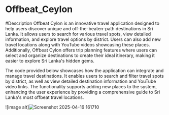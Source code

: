 ﻿# Offbeat_Ceylon
 
#Description
Offbeat Cylon is an innovative travel application designed to help users discover unique and off-the-beaten-path destinations in Sri Lanka. It allows users to search for various travel spots, view detailed information, and explore travel options by district. Users can also add new travel locations along with YouTube videos showcasing these places. Additionally, Offbeat Cylon offers trip planning features where users can select and organize destinations to create their ideal itinerary, making it easier to explore Sri Lanka's hidden gems.

The code provided below showcases how the application can integrate and manage travel destinations. It enables users to search and filter travel spots by district, as well as view detailed destination information and YouTube video links. The functionality supports adding new places to the system, enhancing the user experience by providing a comprehensive guide to Sri Lanka's most offbeat travel locations.

![image alt]![Screenshot 2025-04-16 161710](https://github.com/user-attachments/assets/f3e1aba4-d7d1-4276-b490-f476b9dc12c0)

